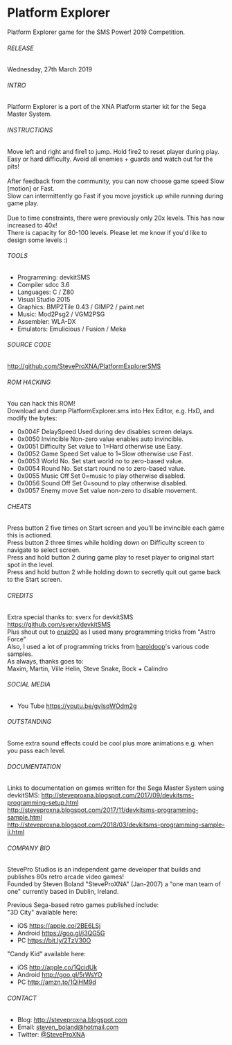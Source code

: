 # Platform Explorer
Platform Explorer game for the SMS Power! 2019 Competition.

###### RELEASE
Wednesday, 27th March 2019

###### INTRO
Platform Explorer is a port of the XNA Platform starter kit for the Sega Master System.

###### INSTRUCTIONS
Move left and right and fire1 to jump.  Hold fire2 to reset player during play.
<br />
Easy or hard difficulty.  Avoid all enemies + guards and watch out for the pits!
<br />
<br />
After feedback from the community, you can now choose game speed Slow [motion] or Fast.
<br />
Slow can intermittently go Fast if you move joystick up while running during game play.
<br />
<br />
Due to time constraints, there were previously only 20x levels.  This has now increased to 40x!
<br />
There is capacity for 80-100 levels.  Please let me know if you'd like to design some levels :)

###### TOOLS
- Programming:	devkitSMS
- Compiler		sdcc 3.6
- Languages:	C / Z80
- Visual Studio 2015
- Graphics:		BMP2Tile 0.43 / GIMP2 / paint.net
- Music:		Mod2Psg2 / VGM2PSG
- Assembler:	WLA-DX
- Emulators:	Emulicious / Fusion / Meka

###### SOURCE CODE
http://github.com/SteveProXNA/PlatformExplorerSMS

###### ROM HACKING
You can hack this ROM!  
Download and dump PlatformExplorer.sms into Hex Editor, e.g. HxD, and modify the bytes:
- 0x004F	DelaySpeed	Used during dev disables screen delays.
- 0x0050	Invincible	Non-zero value enables auto invincible.
- 0x0051	Difficulty	Set value to 1=Hard otherwise use Easy.
- 0x0052	Game Speed	Set value to 1=Slow otherwise use Fast.
- 0x0053	World No.	Set start world no to zero-based value.
- 0x0054	Round No.	Set start round no to zero-based value.
- 0x0055	Music Off	Set 0=music to play otherwise disabled.
- 0x0056	Sound Off	Set 0=sound to play otherwise disabled.
- 0x0057	Enemy move	Set value non-zero to disable movement.

###### CHEATS
Press button 2 five times on Start screen and you'll be invincible each game this is actioned.
<br />
Press button 2 three times while holding down on Difficulty screen to navigate to select screen.
<br />
Press and hold button 2 during game play to reset player to original start spot in the level.
<br />
Press and hold button 2 while holding down to secretly quit out game back to the Start screen.

###### CREDITS
Extra special thanks to: sverx for devkitSMS https://github.com/sverx/devkitSMS
<br />
Plus shout out to [eruiz00](http://www.smspower.org/forums/member10267) as I used many programming tricks from "Astro Force"
<br />
Also, I used a lot of programming tricks from [haroldoop](http://www.smspower.org/forums/member601)'s various code samples.
<br />
As always, thanks goes to:
<br />
Maxim, Martin, Ville Helin, Steve Snake, Bock + Calindro

###### SOCIAL MEDIA
- You Tube https://youtu.be/gvIsqWOdm2g

###### OUTSTANDING
Some extra sound effects could be cool plus more animations e.g. when you pass each level.

###### DOCUMENTATION
Links to documentation on games written for the Sega Master System using devkitSMS:
http://steveproxna.blogspot.com/2017/09/devkitsms-programming-setup.html
<br />
http://steveproxna.blogspot.com/2017/11/devkitsms-programming-sample.html
<br />
http://steveproxna.blogspot.com/2018/03/devkitsms-programming-sample-ii.html
 
###### COMPANY BIO
StevePro Studios is an independent game developer that builds and publishes 80s retro arcade video games!
<br />
Founded by Steven Boland "SteveProXNA" (Jan-2007) a "one man team of one" currently based in Dublin, Ireland.

Previous Sega-based retro games published include:
<br />
"3D City" available here:
- iOS		https://apple.co/2BE6LSj
- Android	https://goo.gl/j3QG5G
- PC		https://bit.ly/2TzV30O

"Candy Kid" available here:
- iOS		http://apple.co/1QcidUk
- Android	http://goo.gl/5rWsYO
- PC		http://amzn.to/1QiHM9d

###### CONTACT
- Blog:		http://steveproxna.blogspot.com
- Email:	steven_boland@hotmail.com
- Twitter:	[@SteveProXNA](http://twitter.com/SteveProXNA)
